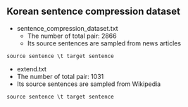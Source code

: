 Korean sentence compression dataset
-----------------------------------

* sentence_compression_dataset.txt
  * The number of total pair: 2866
  * Its source sentences are sampled from news articles
```
source sentence \t target sentence
```

* extend.txt
 * The number of total pair: 1031
 * Its source sentences are sampled from Wikipedia
```
source sentence \t target sentence
```

